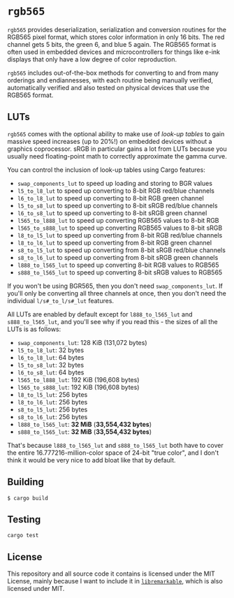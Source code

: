 # `rgb565`

`rgb565` provides deserialization, serialization and conversion routines for the
RGB565 pixel format, which stores color information in only 16 bits. The red
channel gets 5 bits, the green 6, and blue 5 again. The RGB565 format is often
used in embedded devices and microcontrollers for things like e-ink displays
that only have a low degree of color reproduction.

`rgb565` includes out-of-the-box methods for converting to and from many
orderings and endiannesses, with each routine being manually verified,
automatically verified and also tested on physical devices that use the RGB565
format.

## LUTs

`rgb565` comes with the optional ability to make use of *look-up tables* to gain
massive speed increases (up to 20%!) on embedded devices without a graphics
coprocessor. sRGB in particular gains a lot from LUTs because you usually need
floating-point math to correctly approximate the gamma curve.

You can control the inclusion of look-up tables using Cargo features:

- `swap_components_lut` to speed up loading and storing to BGR values
- `l5_to_l8_lut` to speed up converting to 8-bit RGB red/blue channels
- `l6_to_l8_lut` to speed up converting to 8-bit RGB green channel
- `l5_to_s8_lut` to speed up converting to 8-bit sRGB red/blue channels
- `l6_to_s8_lut` to speed up converting to 8-bit sRGB green channel
- `l565_to_l888_lut` to speed up converting RGB565 values to 8-bit RGB
- `l565_to_s888_lut` to speed up converting RGB565 values to 8-bit sRGB
- `l8_to_l5_lut` to speed up converting from 8-bit RGB red/blue channels
- `l8_to_l6_lut` to speed up converting from 8-bit RGB green channel
- `s8_to_l5_lut` to speed up converting from 8-bit sRGB red/blue channels
- `s8_to_l6_lut` to speed up converting from 8-bit sRGB green channels
- `l888_to_l565_lut` to speed up converting 8-bit RGB values to RGB565
- `s888_to_l565_lut` to speed up converting 8-bit sRGB values to RGB565

If you won't be using BGR565, then you don't need `swap_components_lut`. If
you'll only be converting all three channels at once, then you don't need the
individual `l/s#_to_l/s#_lut` features.

All LUTs are enabled by default except for `l888_to_l565_lut` and
`s888_to_l565_lut`, and you'll see why if you read this - the sizes of all the
LUTs is as follows:

- `swap_components_lut`: 128 KiB (131,072 bytes)
- `l5_to_l8_lut`: 32 bytes
- `l6_to_l8_lut`: 64 bytes
- `l5_to_s8_lut`: 32 bytes
- `l6_to_s8_lut`: 64 bytes
- `l565_to_l888_lut`: 192 KiB (196,608 bytes)
- `l565_to_s888_lut`: 192 KiB (196,608 bytes)
- `l8_to_l5_lut`: 256 bytes
- `l8_to_l6_lut`: 256 bytes
- `s8_to_l5_lut`: 256 bytes
- `s8_to_l6_lut`: 256 bytes
- `l888_to_l565_lut`: **32 MiB** (**33,554,432 bytes**)
- `s888_to_l565_lut`: **32 MiB** (**33,554,432 bytes**)

That's because `l888_to_l565_lut` and `s888_to_l565_lut` both have to cover the
entire 16.777216-million-color space of 24-bit "true color", and I don't think
it would be very nice to add bloat like that by default.

## Building

```
$ cargo build
```

## Testing

```
cargo test
```

## License

This repository and all source code it contains is licensed under the MIT
License, mainly because I want to include it in [`libremarkable`](
https://github.com/canselcik/libremarkable/), which is also licensed under MIT.
